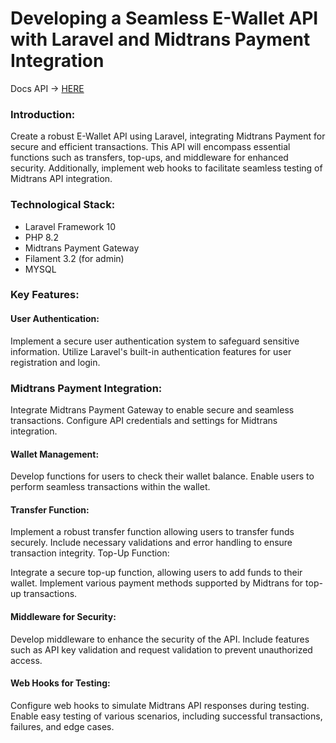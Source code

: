 # Developing a Seamless E-Wallet API with Laravel and Midtrans Payment Integration

Docs API -> [HERE](https://github.com/FuadGrimaldi/BE-KawanBayar/blob/main/docs%20api/api.md)

### Introduction:

Create a robust E-Wallet API using Laravel, integrating Midtrans Payment for secure and efficient transactions. This API will encompass essential functions such as transfers, top-ups, and middleware for enhanced security. Additionally, implement web hooks to facilitate seamless testing of Midtrans API integration.

### Technological Stack:

-   Laravel Framework 10
-   PHP 8.2
-   Midtrans Payment Gateway
-   Filament 3.2 (for admin)
-   MYSQL

### Key Features:

#### User Authentication:

Implement a secure user authentication system to safeguard sensitive information.
Utilize Laravel's built-in authentication features for user registration and login.

### Midtrans Payment Integration:

Integrate Midtrans Payment Gateway to enable secure and seamless transactions.
Configure API credentials and settings for Midtrans integration.

#### Wallet Management:

Develop functions for users to check their wallet balance.
Enable users to perform seamless transactions within the wallet.

#### Transfer Function:

Implement a robust transfer function allowing users to transfer funds securely.
Include necessary validations and error handling to ensure transaction integrity.
Top-Up Function:

Integrate a secure top-up function, allowing users to add funds to their wallet.
Implement various payment methods supported by Midtrans for top-up transactions.

#### Middleware for Security:

Develop middleware to enhance the security of the API.
Include features such as API key validation and request validation to prevent unauthorized access.

#### Web Hooks for Testing:

Configure web hooks to simulate Midtrans API responses during testing.
Enable easy testing of various scenarios, including successful transactions, failures, and edge cases.
